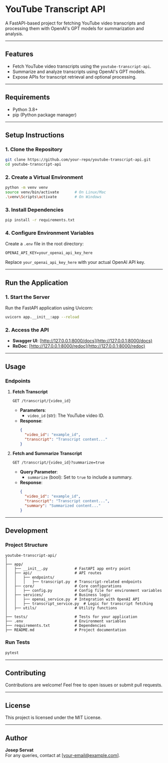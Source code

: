 # YouTube Transcript API

A FastAPI-based project for fetching YouTube video transcripts and processing them with OpenAI's GPT models for summarization and analysis.

---

## Features

- Fetch YouTube video transcripts using the `youtube-transcript-api`.
- Summarize and analyze transcripts using OpenAI's GPT models.
- Expose APIs for transcript retrieval and optional processing.

---

## Requirements

- Python 3.8+
- pip (Python package manager)

---

## Setup Instructions

### 1. Clone the Repository

```bash
git clone https://github.com/your-repo/youtube-transcript-api.git
cd youtube-transcript-api
```

### 2. Create a Virtual Environment

```bash
python -m venv venv
source venv/bin/activate       # On Linux/Mac
.\venv\Scripts\activate        # On Windows
```

### 3. Install Dependencies

```bash
pip install -r requirements.txt
```

### 4. Configure Environment Variables

Create a `.env` file in the root directory:

```plaintext
OPENAI_API_KEY=your_openai_api_key_here
```

Replace `your_openai_api_key_here` with your actual OpenAI API key.

---

## Run the Application

### 1. Start the Server

Run the FastAPI application using Uvicorn:

```bash
uvicorn app.__init__:app --reload
```

### 2. Access the API

- **Swagger UI**: [http://127.0.0.1:8000/docs](http://127.0.0.1:8000/docs)
- **ReDoc**: [http://127.0.0.1:8000/redoc](http://127.0.0.1:8000/redoc)

---

## Usage

### Endpoints

1. **Fetch Transcript**

   ```
   GET /transcript/{video_id}
   ```

   - **Parameters**:
     - `video_id` (str): The YouTube video ID.
   - **Response**:
     ```json
     {
       "video_id": "example_id",
       "transcript": "Transcript content..."
     }
     ```

2. **Fetch and Summarize Transcript**
   ```
   GET /transcript/{video_id}?summarize=true
   ```
   - **Query Parameter**:
     - `summarize` (bool): Set to `true` to include a summary.
   - **Response**:
     ```json
     {
       "video_id": "example_id",
       "transcript": "Transcript content...",
       "summary": "Summarized content..."
     }
     ```

---

## Development

### Project Structure

```
youtube-transcript-api/
│
├── app/
│   ├── __init__.py            # FastAPI app entry point
│   ├── api/                   # API routes
│   │   ├── endpoints/
│   │   │   ├── transcript.py  # Transcript-related endpoints
│   ├── core/                  # Core configurations
│   │   ├── config.py          # Config file for environment variables
│   ├── services/              # Business logic
│   │   ├── openai_service.py  # Integration with OpenAI API
│   │   ├── transcript_service.py  # Logic for transcript fetching
│   ├── utils/                 # Utility functions
│
├── tests/                     # Tests for your application
├── .env                       # Environment variables
├── requirements.txt           # Dependencies
├── README.md                  # Project documentation
```

### Run Tests

```bash
pytest
```

---

## Contributing

Contributions are welcome! Feel free to open issues or submit pull requests.

---

## License

This project is licensed under the MIT License.

---

## Author

**Josep Servat**  
For any queries, contact at [your-email@example.com].
